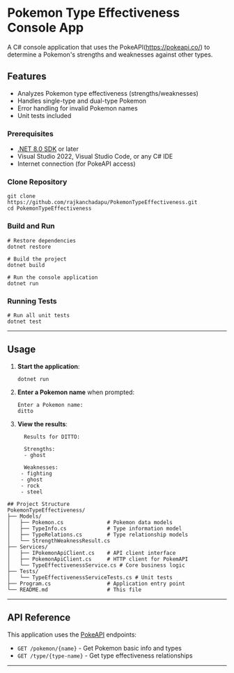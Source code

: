 ﻿# Pokemon Type Effectiveness Console App

A C# console application that uses the PokeAPI(https://pokeapi.co/) to determine a Pokemon's strengths and weaknesses against other types.
 
## Features
- Analyzes Pokemon type effectiveness (strengths/weaknesses)
- Handles single-type and dual-type Pokemon
- Error handling for invalid Pokemon names
- Unit tests included  

### Prerequisites
- [.NET 8.0 SDK](https://dotnet.microsoft.com/download/dotnet/8.0) or later
- Visual Studio 2022, Visual Studio Code, or any C# IDE
- Internet connection (for PokeAPI access)

### Clone Repository
``` 
git clone https://github.com/rajkanchadapu/PokemonTypeEffectiveness.git
cd PokemonTypeEffectiveness
```

### Build and Run
``` 
# Restore dependencies
dotnet restore

# Build the project
dotnet build

# Run the console application
dotnet run
```

### Running Tests
``` 
# Run all unit tests
dotnet test  
``` 
---

## Usage

1. **Start the application**:
   ``` 
   dotnet run
   ```

2. **Enter a Pokemon name** when prompted:
   ```
   Enter a Pokemon name:
   ditto
   ```

3. **View the results**:
   ```
     Results for DITTO:

     Strengths:
     - ghost

     Weaknesses:
    - fighting
    - ghost
    - rock
 	- steel

   ```  

```
## Project Structure 
PokemonTypeEffectiveness/
├── Models/
│   ├── Pokemon.cs              # Pokemon data models
│   ├── TypeInfo.cs             # Type information model
│   ├── TypeRelations.cs        # Type relationship models
│   └── StrengthWeaknessResult.cs
├── Services/
│   ├── IPokemonApiClient.cs    # API client interface
│   ├── PokemonApiClient.cs     # HTTP client for PokemAPI
│   └── TypeEffectivenessService.cs # Core business logic
├── Tests/
│   └── TypeEffectivenessServiceTests.cs # Unit tests
├── Program.cs                  # Application entry point
└── README.md                   # This file
```

---

## API Reference

This application uses the [PokeAPI](https://pokeapi.co/) endpoints:
- `GET /pokemon/{name}` - Get Pokemon basic info and types
- `GET /type/{type-name}` - Get type effectiveness relationships

--- 
